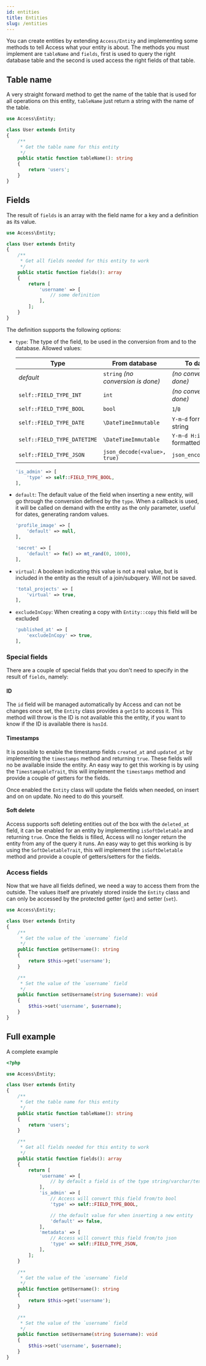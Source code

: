 ```yaml
---
id: entities
title: Entities
slug: /entities
---
```


You can create entities by extending `Access/Entity` and implementing some
methods to tell Access what your entity is about. The methods you must implement
are `tableName` and `fields`, first is used to query the right database table
and the second is used access the right fields of that table.

## Table name

A very straight forward method to get the name of the table that is used for all
operations on this entity, `tableName` just return a string with the name of the
table.

```php
use Access\Entity;

class User extends Entity
{
    /**
     * Get the table name for this entity
     */
    public static function tableName(): string
    {
        return 'users';
    }
}
```

## Fields

The result of `fields` is an array with the field name for a key and a
definition as its value.

```php
use Access\Entity;

class User extends Entity
{
    /**
     * Get all fields needed for this entity to work
     */
    public static function fields(): array
    {
        return [
            'username' => [
                // some definition
            ],
        ];
    }
}
```

The definition supports the following options:

-   `type`: The type of the field, to be used in the conversion from and to the database. Allowed values:

    | Type                        | From database                      | To database                    |
    | --------------------------- | ---------------------------------- | ------------------------------ |
    | _default_                   | `string` _(no conversion is done)_ | _(no conversion is done)_      |
    | `self::FIELD_TYPE_INT`      | `int`                              | _(no conversion is done)_      |
    | `self::FIELD_TYPE_BOOL`     | `bool`                             | `1`/`0`                        |
    | `self::FIELD_TYPE_DATE`     | `\DateTimeImmutable`               | `Y-m-d` formatted string       |
    | `self::FIELD_TYPE_DATETIME` | `\DateTimeImmutable`               | `Y-m-d H:i:s` formatted string |
    | `self::FIELD_TYPE_JSON`     | `json_decode(<value>, true)`       | `json_encode(<value>)`         |

    ```php
    'is_admin' => [
        'type' => self::FIELD_TYPE_BOOL,
    ],
    ```

-   `default`: The default value of the field when inserting a new entity, will
    go through the conversion defined by the `type`. When a callback is used, it
    will be called on demand with the entity as the only parameter, useful for
    dates, generating random values.

    ```php
    'profile_image' => [
        'default' => null,
    ],
    ```

    ```php
    'secret' => [
        'default' => fn() => mt_rand(0, 1000),
    ],
    ```

-   `virtual`: A boolean indicating this value is not a real value, but is
    included in the entity as the result of a join/subquery. Will not be saved.

    ```php
    'total_projects' => [
        'virtual' => true,
    ],
    ```

-   `excludeInCopy`: When creating a copy with `Entity::copy` this field will be
    excluded

    ```php
    'published_at' => [
        'excludeInCopy' => true,
    ],
    ```

### Special fields

There are a couple of special fields that you don't need to specify in the
result of `fields`, namely:

#### ID

The `id` field will be managed automatically by Access and can not be changes
once set, the `Entity` class provides a `getId` to access it. This method will
throw is the ID is not available this the entity, if you want to know if the ID
is available there is `hasId`.

#### Timestamps

It is possible to enable the timestamp fields `created_at` and `updated_at` by
implementing the `timestamps` method and returning `true`. These fields will no
be available inside the entity. An easy way to get this working is by using the
`TimestampableTrait`, this will implement the `timestamps` method and provide a
couple of getters for the fields.

Once enabled the `Entity` class will update the fields when needed, on insert
and on on update. No need to do this yourself.

#### Soft delete

Access supports soft deleting entities out of the box with the `deleted_at`
field, it can be enabled for an entity by implementing `isSoftDeletable` and
returning `true`. Once the fields is filled, Access will no longer return the
entity from any of the query it runs. An easy way to get this working is by
using the `SoftDeletableTrait`, this will implement the `isSoftDeletable` method
and provide a couple of getters/setters for the fields.

### Access fields

Now that we have all fields defined, we need a way to access them from the
outside. The values itself are privately stored inside the `Entity` class and
can only be accessed by the protected getter (`get`) and setter (`set`).

```php
use Access\Entity;

class User extends Entity
{
    /**
     * Get the value of the `username` field
     */
    public function getUsername(): string
    {
        return $this->get('username');
    }

    /**
     * Set the value of the `username` field
     */
    public function setUsername(string $username): void
    {
        $this->set('username', $username);
    }
}
```

## Full example

A complete example

```php title="User.php"
<?php

use Access\Entity;

class User extends Entity
{
    /**
     * Get the table name for this entity
     */
    public static function tableName(): string
    {
        return 'users';
    }

    /**
     * Get all fields needed for this entity to work
     */
    public static function fields(): array
    {
        return [
            'username' => [
                // by default a field is of the type string/varchar/text
            ],
            'is_admin' => [
                // Access will convert this field from/to bool
                'type' => self::FIELD_TYPE_BOOL,

                // the default value for when inserting a new entity
                'default' => false,
            ],
            'metadata' => [
                // Access will convert this field from/to json
                'type' => self::FIELD_TYPE_JSON,
            ],
        ];
    }

    /**
     * Get the value of the `username` field
     */
    public function getUsername(): string
    {
        return $this->get('username');
    }

    /**
     * Set the value of the `username` field
     */
    public function setUsername(string $username): void
    {
        $this->set('username', $username);
    }
}
```

